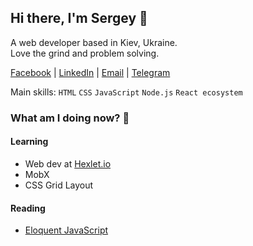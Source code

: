 ## Hi there, I'm Sergey 👾
A web developer based in Kiev, Ukraine.  
Love the grind and problem solving.

[Facebook](https://www.facebook.com/siniiitsa) | 
[LinkedIn](https://www.linkedin.com/in/siniiitsa) | 
[Email](mailto:siniiitsa@gmail.com) | 
[Telegram](https://t.me/siniiitsa)

Main skills: `HTML` `CSS` `JavaScript` `Node.js` `React ecosystem`

### What am I doing now? 🤔
#### Learning
- Web dev at [Hexlet.io](https://ru.hexlet.io/)
- MobX
- CSS Grid Layout

#### Reading
- [Eloquent JavaScript](https://eloquentjavascript.net/)
